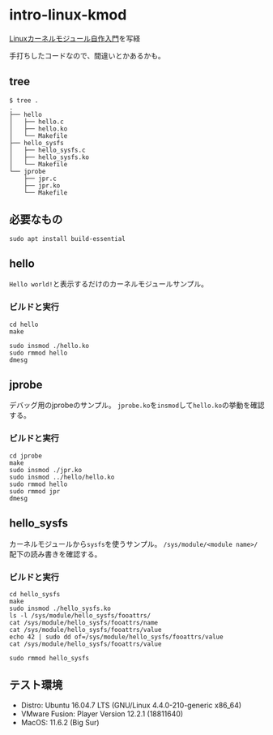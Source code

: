# intro-linux-kmod

[Linuxカーネルモジュール自作入門](https://booth.pm/ja/items/1056339)を写経

手打ちしたコードなので、間違いとかあるかも。

## tree
```
$ tree .
.
├── hello
│   ├── hello.c
│   ├── hello.ko
│   └── Makefile
├── hello_sysfs
│   ├── hello_sysfs.c
│   ├── hello_sysfs.ko
│   └── Makefile
└── jprobe
    ├── jpr.c
    ├── jpr.ko
    └── Makefile
```

## 必要なもの

```
sudo apt install build-essential
```

## hello

`Hello world!`と表示するだけのカーネルモジュールサンプル。

### ビルドと実行

```
cd hello
make

sudo insmod ./hello.ko
sudo rmmod hello
dmesg
```


## jprobe

デバッグ用のjprobeのサンプル。
`jprobe.ko`を`insmod`して`hello.ko`の挙動を確認する。

### ビルドと実行

```
cd jprobe
make
sudo insmod ./jpr.ko
sudo insmod ../hello/hello.ko
sudo rmmod hello
sudo rmmod jpr
dmesg
```

## hello_sysfs

カーネルモジュールから`sysfs`を使うサンプル。
`/sys/module/<module name>/`配下の読み書きを確認する。

### ビルドと実行

```
cd hello_sysfs
make
sudo insmod ./hello_sysfs.ko
ls -l /sys/module/hello_sysfs/fooattrs/
cat /sys/module/hello_sysfs/fooattrs/name
cat /sys/module/hello_sysfs/fooattrs/value
echo 42 | sudo dd of=/sys/module/hello_sysfs/fooattrs/value
cat /sys/module/hello_sysfs/fooattrs/value

sudo rmmod hello_sysfs
```

## テスト環境

- Distro: Ubuntu 16.04.7 LTS (GNU/Linux 4.4.0-210-generic x86_64)
- VMware Fusion: Player Version 12.2.1 (18811640)
- MacOS: 11.6.2 (Big Sur)
